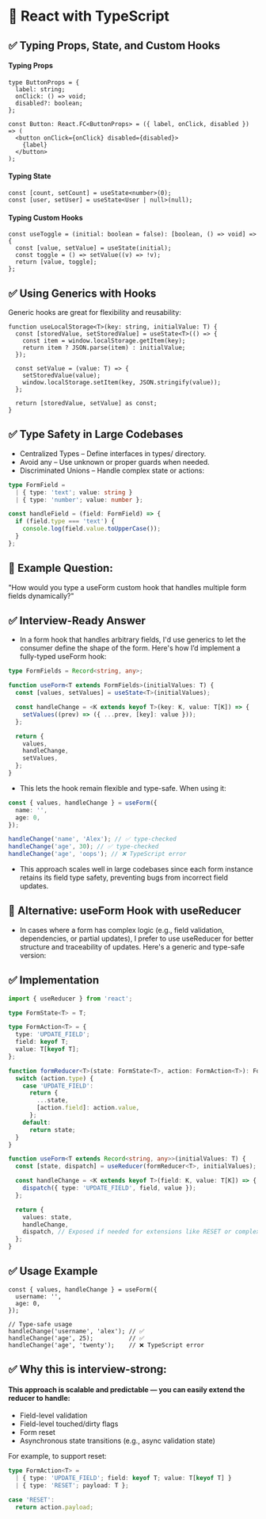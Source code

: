 # 🔹 React with TypeScript

## ✅ Typing Props, State, and Custom Hooks

#### Typing Props

```tsx
type ButtonProps = {
  label: string;
  onClick: () => void;
  disabled?: boolean;
};

const Button: React.FC<ButtonProps> = ({ label, onClick, disabled }) => (
  <button onClick={onClick} disabled={disabled}>
    {label}
  </button>
);
```

#### Typing State

```tsx
const [count, setCount] = useState<number>(0);
const [user, setUser] = useState<User | null>(null);
```

#### Typing Custom Hooks

```tsx
const useToggle = (initial: boolean = false): [boolean, () => void] => {
  const [value, setValue] = useState(initial);
  const toggle = () => setValue((v) => !v);
  return [value, toggle];
};

```

## ✅ Using Generics with Hooks

Generic hooks are great for flexibility and reusability:

```tsx
function useLocalStorage<T>(key: string, initialValue: T) {
  const [storedValue, setStoredValue] = useState<T>(() => {
    const item = window.localStorage.getItem(key);
    return item ? JSON.parse(item) : initialValue;
  });

  const setValue = (value: T) => {
    setStoredValue(value);
    window.localStorage.setItem(key, JSON.stringify(value));
  };

  return [storedValue, setValue] as const;
}

```

## ✅ Type Safety in Large Codebases

* Centralized Types – Define interfaces in types/ directory.
* Avoid any – Use unknown or proper guards when needed.
* Discriminated Unions – Handle complex state or actions:

```ts
type FormField = 
  | { type: 'text'; value: string }
  | { type: 'number'; value: number };

const handleField = (field: FormField) => {
  if (field.type === 'text') {
    console.log(field.value.toUpperCase());
  }
};

```

## 🧠 Example Question:

"How would you type a useForm custom hook that handles multiple form fields dynamically?"

## ✅ Interview-Ready Answer

* In a form hook that handles arbitrary fields, I'd use generics to let the consumer define the shape of the form. Here's how I’d implement a fully-typed useForm hook:

```ts
type FormFields = Record<string, any>;

function useForm<T extends FormFields>(initialValues: T) {
  const [values, setValues] = useState<T>(initialValues);

  const handleChange = <K extends keyof T>(key: K, value: T[K]) => {
    setValues((prev) => ({ ...prev, [key]: value }));
  };

  return {
    values,
    handleChange,
    setValues,
  };
}

```

* This lets the hook remain flexible and type-safe. When using it:

```ts
const { values, handleChange } = useForm({
  name: '',
  age: 0,
});

handleChange('name', 'Alex'); // ✅ type-checked
handleChange('age', 30); // ✅ type-checked
handleChange('age', 'oops'); // ❌ TypeScript error
```
* This approach scales well in large codebases since each form instance retains its field type safety, preventing bugs from incorrect field updates.

## 🧠 Alternative: useForm Hook with useReducer

* In cases where a form has complex logic (e.g., field validation, dependencies, or partial updates), I prefer to use useReducer for better structure and traceability of updates. Here's a generic and type-safe version:

## ✅ Implementation

```ts
import { useReducer } from 'react';

type FormState<T> = T;

type FormAction<T> = {
  type: 'UPDATE_FIELD';
  field: keyof T;
  value: T[keyof T];
};

function formReducer<T>(state: FormState<T>, action: FormAction<T>): FormState<T> {
  switch (action.type) {
    case 'UPDATE_FIELD':
      return {
        ...state,
        [action.field]: action.value,
      };
    default:
      return state;
  }
}

function useForm<T extends Record<string, any>>(initialValues: T) {
  const [state, dispatch] = useReducer(formReducer<T>, initialValues);

  const handleChange = <K extends keyof T>(field: K, value: T[K]) => {
    dispatch({ type: 'UPDATE_FIELD', field, value });
  };

  return {
    values: state,
    handleChange,
    dispatch, // Exposed if needed for extensions like RESET or complex actions
  };
}

```

## ✅ Usage Example

```tsx
const { values, handleChange } = useForm({
  username: '',
  age: 0,
});

// Type-safe usage
handleChange('username', 'alex'); // ✅
handleChange('age', 25);          // ✅
handleChange('age', 'twenty');    // ❌ TypeScript error
```

## ✅ Why this is interview-strong:

#### This approach is scalable and predictable — you can easily extend the reducer to handle:
* Field-level validation
* Field-level touched/dirty flags
* Form reset
* Asynchronous state transitions (e.g., async validation state)

For example, to support reset:
```ts
type FormAction<T> = 
  | { type: 'UPDATE_FIELD'; field: keyof T; value: T[keyof T] }
  | { type: 'RESET'; payload: T };

case 'RESET':
  return action.payload;
```